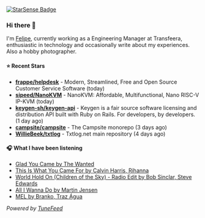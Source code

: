 <a href="https://starsense.app/developer-types" target="_blank"><img src="https://starsense.app/api/badge/?user=valtlfelipe" alt="StarSense Badge"></a>

### Hi there 👋

I'm [Felipe](https://felipevm.com), currently working as a Engineering Manager at Transfeera, enthusiastic in technology and occasionally write about my experiences. Also a hobby photographer.

#### ⭐ Recent Stars
- **[frappe/helpdesk](https://github.com/frappe/helpdesk)** - Modern, Streamlined, Free and Open Source Customer Service Software (today)
- **[sipeed/NanoKVM](https://github.com/sipeed/NanoKVM)** - NanoKVM: Affordable, Multifunctional, Nano RISC-V IP-KVM (today)
- **[keygen-sh/keygen-api](https://github.com/keygen-sh/keygen-api)** - Keygen is a fair source software licensing and distribution API built with Ruby on Rails. For developers, by developers. (1 day ago)
- **[campsite/campsite](https://github.com/campsite/campsite)** - The Campsite monorepo (3 days ago)
- **[WillieBeek/txtlog](https://github.com/WillieBeek/txtlog)** - Txtlog.net main repository (4 days ago)

#### 🎧 What I have been listening
- [Glad You Came by The Wanted](https://open.spotify.com/track/5yDL13y5giogKs2fSNf7sj)
- [This Is What You Came For by Calvin Harris, Rihanna](https://open.spotify.com/track/0azC730Exh71aQlOt9Zj3y)
- [World Hold On (Children of the Sky) - Radio Edit by Bob Sinclar, Steve Edwards](https://open.spotify.com/track/3HGwI9qwq5XqBDeZBV3zti)
- [All I Wanna Do by Martin Jensen](https://open.spotify.com/track/1Cq23W4ZxHTY8QbP40qjEc)
- [MEL by Branko, Traz Água](https://open.spotify.com/track/3TwlArpDKgcCjJfzIzuiUR)

_Powered by [TuneFeed](https://tunefeed.app?ref=github.com)_



